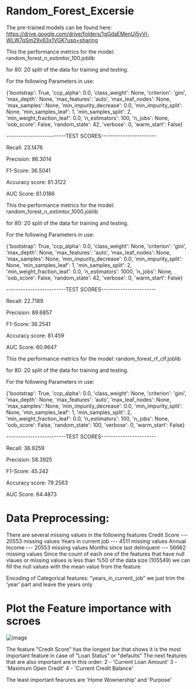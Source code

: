 # Random_Forest_Excersie 
The pre-trained models can be found here:
https://drive.google.com/drive/folders/1gGdaEMenUj5yVl-WLW7qSm29x63x1VGK?usp=sharing



This the performance metrics for the model: random_forest_n_estimtor_100.joblib

for 80: 20 split of the data for training and testing.

For the following Parameters in use:

{'bootstrap': True,
 'ccp_alpha': 0.0,
 'class_weight': None,
 'criterion': 'gini',
 'max_depth': None,
 'max_features': 'auto',
 'max_leaf_nodes': None,
 'max_samples': None,
 'min_impurity_decrease': 0.0,
 'min_impurity_split': None,
 'min_samples_leaf': 1,
 'min_samples_split': 2,
 'min_weight_fraction_leaf': 0.0,
 'n_estimators': 100,
 'n_jobs': None,
 'oob_score': False,
 'random_state': 42,
 'verbose': 0,
 'warm_start': False}
 
 -------------------------TEST SCORES-----------------------
 
Recall: 23.1476

Precision: 86.3014

F1-Score: 36.5041

Accuracy score: 81.3122

AUC Score: 61.0186


 
This the performance metrics for the model: random_forest_n_estimtor_1000.joblib 

for 80: 20 split of the data for training and testing.

For the following Parameters in use: 

{'bootstrap': True,
 'ccp_alpha': 0.0,
 'class_weight': None,
 'criterion': 'gini',
 'max_depth': None,
 'max_features': 'auto',
 'max_leaf_nodes': None,
 'max_samples': None,
 'min_impurity_decrease': 0.0,
 'min_impurity_split': None,
 'min_samples_leaf': 1,
 'min_samples_split': 2,
 'min_weight_fraction_leaf': 0.0,
 'n_estimators': 1000,
 'n_jobs': None,
 'oob_score': False,
 'random_state': 42,
 'verbose': 0,
 'warm_start': False}
 
 -------------------------TEST SCORES-----------------------
 

Recall: 22.7189

Precision: 89.6857

F1-Score: 36.2541

Accuracy score: 81.459

AUC Score: 60.9647



This the performance metrics for the model: random_forest_rf_clf.joblib 

for 80: 20 split of the data for training and testing.

For the following Parameters in use: 

{'bootstrap': True,
 'ccp_alpha': 0.0,
 'class_weight': None,
 'criterion': 'gini',
 'max_depth': None,
 'max_features': 'auto',
 'max_leaf_nodes': None,
 'max_samples': None,
 'min_impurity_decrease': 0.0,
 'min_impurity_split': None,
 'min_samples_leaf': 1,
 'min_samples_split': 2,
 'min_weight_fraction_leaf': 0.0,
 'n_estimators': 100,
 'n_jobs': None,
 'oob_score': False,
 'random_state': 100,
 'verbose': 0,
 'warm_start': False}

-------------------------TEST SCORES-----------------------

Recall: 36.9259

Precision: 58.3925

F1-Score: 45.242

Accuracy score: 79.2563

AUC Score: 64.4873



# Data Preprocessing:
 There are several missing values in the following features
 Credit Score                   ---  20553 missing values
 Years in current job           ---  4511 missing values
 Annual Income                  ---  20553 missing values
 Months since last delinquent   ---   56662 missing values
 Since the count of each one of the features that have null
 vlaues or missing values  is less than %50 of the data size (105549)
 we can fill the null values with the mean value from the feature


 Encoding of Categorical features:
 “years_in_current_job” we just trim 
 the ‘year’ part and leave the years only

# Plot the Feature importance with scroes
![image](https://user-images.githubusercontent.com/105464639/168318536-47ee8935-9b56-4f64-ae4c-cd9cee736c08.png)

 The feature "Credit Score" has the longest bar 
 that shows it is the most important feature in case 
 of "Loan Status" or "defaults"
 The next features that are also important are in this order:
 2 - 'Current Loan Amount'
 3 - 'Maximum Open Credit'
 4 - 'Current Credit Balance'
 
 The least important fearures are 'Home Wownership' and 'Purpose'
